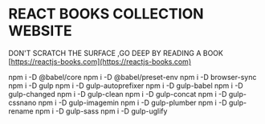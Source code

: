 # REACT BOOKS COLLECTION WEBSITE

DON'T SCRATCH THE SURFACE ,GO DEEP BY READING A BOOK [https://reactjs-books.com](https://reactjs-books.com)

npm i -D @babel/core
npm i -D @babel/preset-env
npm i -D browser-sync
npm i -D gulp
npm i -D gulp-autoprefixer
npm i -D gulp-babel
npm i -D gulp-changed
npm i -D gulp-clean
npm i -D gulp-concat
npm i -D gulp-cssnano
npm i -D gulp-imagemin
npm i -D gulp-plumber
npm i -D gulp-rename
npm i -D gulp-sass
npm i -D gulp-uglify
